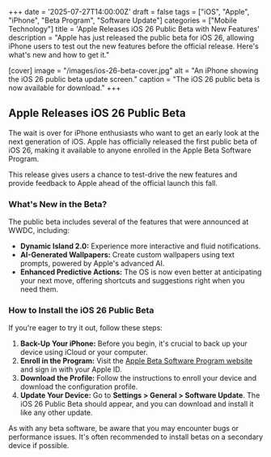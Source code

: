 +++
date = '2025-07-27T14:00:00Z'
draft = false
tags = ["iOS", "Apple", "iPhone", "Beta Program", "Software Update"]
categories = ["Mobile Technology"]
title = 'Apple Releases iOS 26 Public Beta with New Features'
description = "Apple has just released the public beta for iOS 26, allowing iPhone users to test out the new features before the official release. Here's what's new and how to get it."

[cover]
  image = "/images/ios-26-beta-cover.jpg"
  alt = "An iPhone showing the iOS 26 public beta update screen."
  caption = "The iOS 26 public beta is now available for download."
+++

## Apple Releases iOS 26 Public Beta

The wait is over for iPhone enthusiasts who want to get an early look at the next generation of iOS. Apple has officially released the first public beta of iOS 26, making it available to anyone enrolled in the Apple Beta Software Program.

This release gives users a chance to test-drive the new features and provide feedback to Apple ahead of the official launch this fall.

### What's New in the Beta?

The public beta includes several of the features that were announced at WWDC, including:

*   **Dynamic Island 2.0:** Experience more interactive and fluid notifications.
*   **AI-Generated Wallpapers:** Create custom wallpapers using text prompts, powered by Apple's advanced AI.
*   **Enhanced Predictive Actions:** The OS is now even better at anticipating your next move, offering shortcuts and suggestions right when you need them.

### How to Install the iOS 26 Public Beta

If you're eager to try it out, follow these steps:

1.  **Back-Up Your iPhone:** Before you begin, it's crucial to back up your device using iCloud or your computer.
2.  **Enroll in the Program:** Visit the [Apple Beta Software Program website](https://beta.apple.com/) and sign in with your Apple ID.
3.  **Download the Profile:** Follow the instructions to enroll your device and download the configuration profile.
4.  **Update Your Device:** Go to **Settings > General > Software Update**. The iOS 26 Public Beta should appear, and you can download and install it like any other update.

As with any beta software, be aware that you may encounter bugs or performance issues. It's often recommended to install betas on a secondary device if possible.
